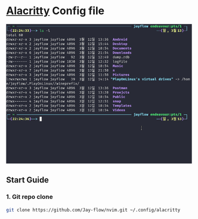 # [Alacritty](https://github.com/alacritty/alacritty) Config file

![img](./preview.png)

## Start Guide
### 1. Git repo clone
```bash
git clone https://github.com/Jay-flow/nvim.git ~/.config/alacritty
```
